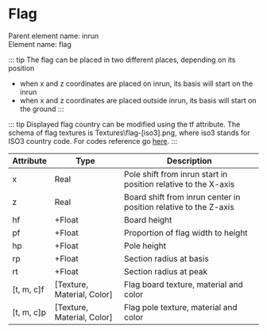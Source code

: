 # Flag

Parent element name: inrun\
Element name: flag

::: tip
The flag can be placed in two different places, depending on its position

* when x and z coordinates are placed on inrun, its basis will start on the inrun
* when x and z coordinates are placed outside inrun, its basis will start on the ground
:::

::: tip
Displayed flag country can be modified using the tf attribute. The schema of flag textures is Textures\flag-[iso3].png, where iso3 stands for ISO3 country code. For codes reference go [here](https://www.mediamond.fi/forum/viewtopic.php?f=12&t=4693).
:::

| Attribute  | Type                       | Description                                                      |
| ---------- | -------------------------- | ---------------------------------------------------------------- |
| x          | Real                       | Pole shift from inrun start in position relative to the X-axis   |
| z          | Real                       | Board shift from inrun center in position relative to the Z-axis |
| hf         | +Float                     | Board height                                                     |
| pf         | +Float                     | Proportion of flag width to height                               |
| hp         | +Float                     | Pole height                                                      |
| rp         | +Float                     | Section radius at basis                                          |
| rt         | +Float                     | Section radius at peak                                           |
| [t, m, c]f | [Texture, Material, Color] | Flag board texture, material and color                           |
| [t, m, c]p | [Texture, Material, Color] | Flag pole texture, material and color                            |
